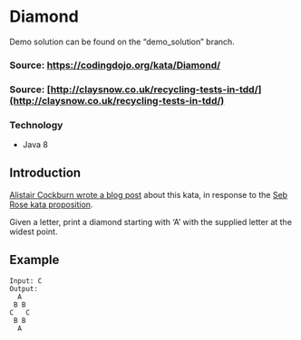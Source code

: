 #  Diamond
Demo solution can be found on the “demo_solution” branch.

### Source: https://codingdojo.org/kata/Diamond/
### Source: [http://claysnow.co.uk/recycling-tests-in-tdd/](http://claysnow.co.uk/recycling-tests-in-tdd/)

### Technology
- Java 8

## Introduction
[Alistair Cockburn wrote a blog post](http://alistair.cockburn.us/Thinking+before+programming)  about this kata, in response to the  [Seb Rose kata proposition](http://claysnow.co.uk/recycling-tests-in-tdd/).

Given a letter, print a diamond starting with ‘A’ with the supplied letter at the widest point.

## Example
```
Input: C
Output:
  A
 B B
C   C
 B B
  A
```